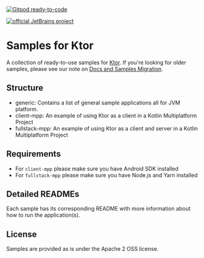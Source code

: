 [![Gitpod ready-to-code](https://img.shields.io/badge/Gitpod-ready--to--code-blue?logo=gitpod)](https://gitpod.io/#https://github.com/ktorio/ktor-samples)

[![official JetBrains project](https://jb.gg/badges/official-flat-square.svg)](https://confluence.jetbrains.com/display/ALL/JetBrains+on+GitHub)

# Samples for Ktor

A collection of ready-to-use samples for [Ktor](https://ktor.io). If you're looking for older samples, please see our note on [Docs and Samples Migration](https://blog.jetbrains.com/ktor/2020/09/16/docs-and-samples-migration/). 
   
## Structure

* generic: Contains a list of general sample applications all for JVM platform.
* client-mpp: An example of using Ktor as a client in a Kotlin Multiplatform Project
* fullstack-mpp: An example of using Ktor as a client and server in a Kotlin Multiplatform Project


## Requirements 

* For `client-mpp` please make sure you have Android SDK installed
* For `fullstack-mpp` please make sure you have Node.js and Yarn installed


## Detailed READMEs

Each sample has its corresponding README with more information about how to run the application(s).

## License

Samples are provided as is under the Apache 2 OSS license. 


